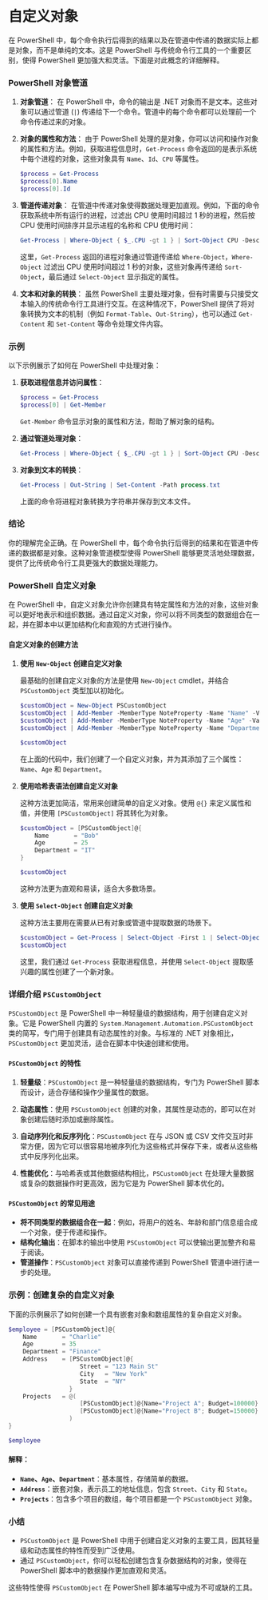 # 自定义对象
在 PowerShell 中，每个命令执行后得到的结果以及在管道中传递的数据实际上都是对象，而不是单纯的文本。这是 PowerShell 与传统命令行工具的一个重要区别，使得 PowerShell 更加强大和灵活。下面是对此概念的详细解释。

### PowerShell 对象管道

1. **对象管道**：
   在 PowerShell 中，命令的输出是 .NET 对象而不是文本。这些对象可以通过管道 (`|`) 传递给下一个命令。管道中的每个命令都可以处理前一个命令传递过来的对象。

2. **对象的属性和方法**：
   由于 PowerShell 处理的是对象，你可以访问和操作对象的属性和方法。例如，获取进程信息时，`Get-Process` 命令返回的是表示系统中每个进程的对象，这些对象具有 `Name`、`Id`、`CPU` 等属性。

   ```powershell
   $process = Get-Process
   $process[0].Name
   $process[0].Id
   ```

3. **管道传递对象**：
   在管道中传递对象使得数据处理更加直观。例如，下面的命令获取系统中所有运行的进程，过滤出 CPU 使用时间超过 1 秒的进程，然后按 CPU 使用时间排序并显示进程的名称和 CPU 使用时间：

   ```powershell
   Get-Process | Where-Object { $_.CPU -gt 1 } | Sort-Object CPU -Descending | Select-Object Name, CPU
   ```

   这里，`Get-Process` 返回的进程对象通过管道传递给 `Where-Object`，`Where-Object` 过滤出 CPU 使用时间超过 1 秒的对象，这些对象再传递给 `Sort-Object`，最后通过 `Select-Object` 显示指定的属性。

4. **文本和对象的转换**：
   虽然 PowerShell 主要处理对象，但有时需要与只接受文本输入的传统命令行工具进行交互。在这种情况下，PowerShell 提供了将对象转换为文本的机制（例如 `Format-Table`、`Out-String`），也可以通过 `Get-Content` 和 `Set-Content` 等命令处理文件内容。

### 示例

以下示例展示了如何在 PowerShell 中处理对象：

1. **获取进程信息并访问属性**：
   ```powershell
   $process = Get-Process
   $process[0] | Get-Member
   ```

   `Get-Member` 命令显示对象的属性和方法，帮助了解对象的结构。

2. **通过管道处理对象**：
   ```powershell
   Get-Process | Where-Object { $_.CPU -gt 1 } | Sort-Object CPU -Descending | Select-Object Name, CPU
   ```

3. **对象到文本的转换**：
   ```powershell
   Get-Process | Out-String | Set-Content -Path process.txt
   ```

   上面的命令将进程对象转换为字符串并保存到文本文件。

### 结论

你的理解完全正确。在 PowerShell 中，每个命令执行后得到的结果和在管道中传递的数据都是对象。这种对象管道模型使得 PowerShell 能够更灵活地处理数据，提供了比传统命令行工具更强大的数据处理能力。


### PowerShell 自定义对象

在 PowerShell 中，自定义对象允许你创建具有特定属性和方法的对象，这些对象可以更好地表示和组织数据。通过自定义对象，你可以将不同类型的数据组合在一起，并在脚本中以更加结构化和直观的方式进行操作。

#### 自定义对象的创建方法

1. **使用 `New-Object` 创建自定义对象**
   
   最基础的创建自定义对象的方法是使用 `New-Object` cmdlet，并结合 `PSCustomObject` 类型加以初始化。

   ```powershell
   $customObject = New-Object PSCustomObject
   $customObject | Add-Member -MemberType NoteProperty -Name "Name" -Value "Alice"
   $customObject | Add-Member -MemberType NoteProperty -Name "Age" -Value 30
   $customObject | Add-Member -MemberType NoteProperty -Name "Department" -Value "HR"

   $customObject
   ```

   在上面的代码中，我们创建了一个自定义对象，并为其添加了三个属性：`Name`、`Age` 和 `Department`。

2. **使用哈希表语法创建自定义对象**
   
   这种方法更加简洁，常用来创建简单的自定义对象。使用 `@{}` 来定义属性和值，并使用 `[PSCustomObject]` 将其转化为对象。

   ```powershell
   $customObject = [PSCustomObject]@{
       Name       = "Bob"
       Age        = 25
       Department = "IT"
   }

   $customObject
   ```

   这种方法更为直观和易读，适合大多数场景。

3. **使用 `Select-Object` 创建自定义对象**
   
   这种方法主要用在需要从已有对象或管道中提取数据的场景下。

   ```powershell
   $customObject = Get-Process | Select-Object -First 1 | Select-Object ProcessName, Id
   $customObject
   ```

   这里，我们通过 `Get-Process` 获取进程信息，并使用 `Select-Object` 提取感兴趣的属性创建了一个新对象。

### 详细介绍 `PSCustomObject`

`PSCustomObject` 是 PowerShell 中一种轻量级的数据结构，用于创建自定义对象。它是 PowerShell 内置的 `System.Management.Automation.PSCustomObject` 类的简写，专门用于创建具有动态属性的对象。与标准的 .NET 对象相比，`PSCustomObject` 更加灵活，适合在脚本中快速创建和使用。

#### `PSCustomObject` 的特性

1. **轻量级**：`PSCustomObject` 是一种轻量级的数据结构，专门为 PowerShell 脚本而设计，适合存储和操作少量属性的数据。

2. **动态属性**：使用 `PSCustomObject` 创建的对象，其属性是动态的，即可以在对象创建后随时添加或删除属性。

3. **自动序列化和反序列化**：`PSCustomObject` 在与 JSON 或 CSV 文件交互时非常方便，因为它可以很容易地被序列化为这些格式并保存下来，或者从这些格式中反序列化出来。

4. **性能优化**：与哈希表或其他数据结构相比，`PSCustomObject` 在处理大量数据或复杂的数据操作时更高效，因为它是为 PowerShell 脚本优化的。

#### `PSCustomObject` 的常见用途

- **将不同类型的数据组合在一起**：例如，将用户的姓名、年龄和部门信息组合成一个对象，便于传递和操作。
- **结构化输出**：在脚本的输出中使用 `PSCustomObject` 可以使输出更加整齐和易于阅读。
- **管道操作**：`PSCustomObject` 对象可以直接传递到 PowerShell 管道中进行进一步的处理。

### 示例：创建复杂的自定义对象

下面的示例展示了如何创建一个具有嵌套对象和数组属性的复杂自定义对象。

```powershell
$employee = [PSCustomObject]@{
    Name       = "Charlie"
    Age        = 35
    Department = "Finance"
    Address    = [PSCustomObject]@{
                    Street = "123 Main St"
                    City   = "New York"
                    State  = "NY"
                 }
    Projects   = @(
                    [PSCustomObject]@{Name="Project A"; Budget=100000}
                    [PSCustomObject]@{Name="Project B"; Budget=150000}
                 )
}

$employee
```

#### 解释：

- **`Name`、`Age`、`Department`**：基本属性，存储简单的数据。
- **`Address`**：嵌套对象，表示员工的地址信息，包含 `Street`、`City` 和 `State`。
- **`Projects`**：包含多个项目的数组，每个项目都是一个 `PSCustomObject` 对象。

### 小结

- `PSCustomObject` 是 PowerShell 中用于创建自定义对象的主要工具，因其轻量级和动态属性的特性而受到广泛使用。
- 通过 `PSCustomObject`，你可以轻松创建包含复杂数据结构的对象，使得在 PowerShell 脚本中的数据操作更加直观和灵活。

这些特性使得 `PSCustomObject` 在 PowerShell 脚本编写中成为不可或缺的工具。